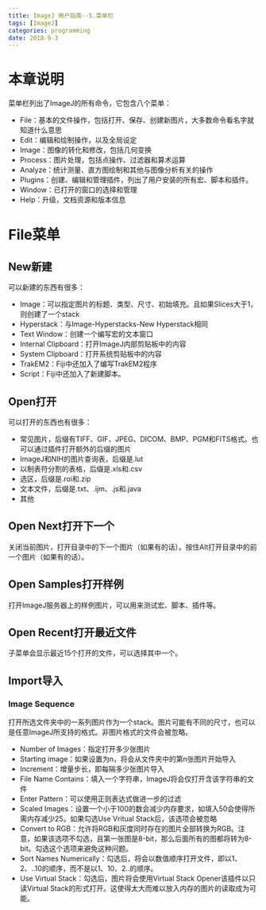 ```yaml
---
title: ImageJ 用户指南--5.菜单栏
tags: [ImageJ]
categories: programming
date: 2018-9-3
---
```


# 本章说明
菜单栏列出了ImageJ的所有命令，它包含八个菜单：
- File：基本的文件操作，包括打开、保存、创建新图片，大多数命令看名字就知道什么意思
- Edit：编辑和绘制操作，以及全局设定
- Image：图像的转化和修改，包括几何变换
- Process：图片处理，包括点操作、过滤器和算术运算
- Analyze：统计测量、直方图绘制和其他与图像分析有关的操作
- Plugins：创建、编辑和管理插件，列出了用户安装的所有宏、脚本和插件。
- Window：已打开的窗口的选择和管理
- Help：升级，文档资源和版本信息

# File菜单
## New新建
可以新建的东西有很多：
- Image：可以指定图片的标题、类型、尺寸、初始填充。且如果Slices大于1，则创建了一个stack
- Hyperstack：与Image-Hyperstacks-New Hyperstack相同
- Text Window：创建一个编写宏的文本窗口
- Internal Clipboard：打开ImageJ内部剪贴板中的内容
- System Clipboard：打开系统剪贴板中的内容
- TrakEM2：Fiji中还加入了编写TrakEM2程序
- Script：Fiji中还加入了新建脚本。

## Open打开
可以打开的东西也有很多：
- 常见图片，后缀有TIFF、GIF、JPEG、DICOM、BMP、PGM和FITS格式。也可以通过插件打开额外的后缀的图片
- ImageJ和NIH的图片查询表，后缀是.lut
- 以制表符分割的表格，后缀是.xls和.csv
- 选区，后缀是.roi和.zip
- 文本文件，后缀是.txt、.ijm、.js和.java
- 其他

## Open Next打开下一个
关闭当前图片，打开目录中的下一个图片（如果有的话）。按住Alt打开目录中的前一个图片（如果有的话）。

## Open Samples打开样例
打开ImageJ服务器上的样例图片，可以用来测试宏、脚本、插件等。

## Open Recent打开最近文件
子菜单会显示最近15个打开的文件，可以选择其中一个。

## Import导入
### Image Sequence
打开所选文件夹中的一系列图片作为一个stack。图片可能有不同的尺寸，也可以是任意ImageJ所支持的格式。非图片格式的文件会被忽略。
- Number of Images：指定打开多少张图片
- Starting image：如果设置为n，将会从文件夹中的第n张图片开始导入
- Increment：增量步长，即每隔多少张图片导入
- File Name Contains：填入一个字符串，ImageJ将会仅打开含该字符串的文件
- Enter Pattern：可以使用正则表达式做进一步的过滤
- Scaled Images：设置一个小于100的数会减少内存要求，如填入50会使得所需内存减少$25%$。如果勾选Use Vritual Stack后，该选项会被忽略
- Convert to RGB：允许将RGB和灰度同时存在的图片全部转换为RGB。注意，如果该选项不勾选，且第一张图是8-bit，那么后面所有的图都将转为8-bit。勾选这个选项来避免这种问题。
- Sort Names Numerically：勾选后，将会以数值顺序打开文件，即以1、2、..10的顺序，而不是以1、10、2..的顺序。
- Use Virtual Stack：勾选后，图片将会使用Virtual Stack Opener该插件以只读Virtual Stack的形式打开。这使得太大而难以放入内存的图片的读取成为可能。

### 
